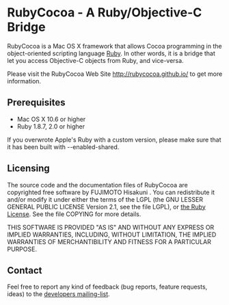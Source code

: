 RubyCocoa - A Ruby/Objective-C Bridge
=====================================

RubyCocoa is a Mac OS X framework that allows Cocoa programming in the
object-oriented scripting language [Ruby][1]. In other words, it is a bridge
that let you access Objective-C objects from Ruby, and vice-versa.

Please visit the RubyCocoa Web Site http://rubycocoa.github.io/ to get
more information.

Prerequisites
-------------

- Mac OS X 10.6 or higher
- Ruby 1.8.7, 2.0 or higher

If you overwrote Apple's Ruby with a custom version, please make sure that it
has been built with --enabled-shared.

Licensing
---------

The source code and the documentation files of RubyCocoa are copyrighted free
software by FUJIMOTO Hisakuni . You can redistribute it and/or modify it under
either the terms of the LGPL (the GNU LESSER GENERAL PUBLIC LICENSE Version
2.1, see the file LGPL), or [the Ruby License][2]. See the file COPYING for
more details.

THIS SOFTWARE IS PROVIDED "AS IS" AND WITHOUT ANY EXPRESS OR IMPLIED
WARRANTIES, INCLUDING, WITHOUT LIMITATION, THE IMPLIED WARRANTIES OF
MERCHANTIBILITY AND FITNESS FOR A PARTICULAR PURPOSE.

Contact
-------

Feel free to report any kind of feedback (bug reports, feature requests, ideas)
to the [developers mailing-list][2].

  [1]: http://www.ruby-lang.org/
  [2]: https://www.ruby-lang.org/en/about/license.txt
  [3]: http://lists.sourceforge.jp/mailman/listinfo/rubycocoa-devel

